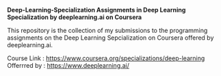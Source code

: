 <b>Deep-Learning-Specialization
Assignments in Deep Learning Specialization by deeplearning.ai on Coursera</b>

This repository is the collection of my submissions to the programming assignments on the Deep Learning Sepcialization on Coursera offered by deeplearning.ai.

Course Link : https://www.coursera.org/specializations/deep-learning <br>
Offerrred by : https://www.deeplearning.ai/ <br>
